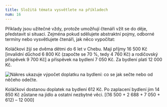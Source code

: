 ```yaml
---
title: Složitá témata vysvětlete na příkladech
num: 16
---
```

Příklady jsou užitečné vždy, protože umožňují čtenáři vžít se do děje, představit si situaci. Zejména pokud sdělujete abstraktní pojmy, odborné termíny nebo vysvětlujete čtenáři, jak něco vypočítat:

Koláčkovi žijí se dvěma dětmi do 6 let v Chebu. Mají příjmy 16 500 Kč \[invalidní důchod 6 800 Kč (započte se 70 %, tedy 4 760 Kč) a rodičovský příspěvek 9 700 Kč] a příspěvek na bydlení 7 050 Kč. Za bydlení platí 12 000 Kč.

![Nákres ukazuje výpočet doplatku na bydlení: co se jak sečte nebo od něčeho odečte.](https://www.ochrance.cz/srozumitelne/slozita_temata_vysvetlete_na_prikladech/prispevek_na_bydleni.png)

Koláčkovi dostanou doplatek na bydlení 612 Kč. Po zaplacení bydlení jim 14 850 Kč zůstane na jídlo a ostatní nezbytné věci. \[(16 500 + 2 688 + 7 050 + 612) – 12 000]